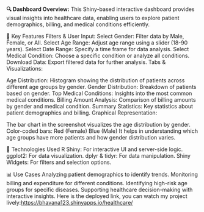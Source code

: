 **🔍 Dashboard Overview:**
This Shiny-based interactive dashboard provides visual insights into healthcare data, enabling users to explore patient demographics, billing, and medical conditions efficiently.

📌 Key Features
Filters & User Input:
Select Gender: Filter data by Male, Female, or All.
Select Age Range: Adjust age range using a slider (18-90 years).
Select Date Range: Specify a time frame for data analysis.
Select Medical Condition: Choose a specific condition or analyze all conditions.
Download Data: Export filtered data for further analysis.
Tabs & Visualizations:

Age Distribution: Histogram showing the distribution of patients across different age groups by gender.
Gender Distribution: Breakdown of patients based on gender.
Top Medical Conditions: Insights into the most common medical conditions.
Billing Amount Analysis: Comparison of billing amounts by gender and medical condition.
Summary Statistics: Key statistics about patient demographics and billing.
Graphical Representation:

The bar chart in the screenshot visualizes the age distribution by gender.
Color-coded bars:
Red (Female)
Blue (Male)
It helps in understanding which age groups have more patients and how gender distribution varies.

🚀 Technologies Used
R Shiny: For interactive UI and server-side logic.
ggplot2: For data visualization.
dplyr & tidyr: For data manipulation.
Shiny Widgets: For filters and selection options.

📊 Use Cases
Analyzing patient demographics to identify trends.
Monitoring billing and expenditure for different conditions.
Identifying high-risk age groups for specific diseases.
Supporting healthcare decision-making with interactive insights.
Here is the deployed link, you can watch my project lively:https://bhavana123.shinyapps.io/healthcare/
